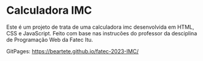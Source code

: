 # Calculadora IMC

Este é um projeto de trata de uma calculadora imc desenvolvida em HTML, CSS e JavaScript. Feito com base nas instrucões do professor da desciplina de Programação Web da Fatec Itu.

GitPages: https://beartete.github.io/fatec-2023-IMC/

